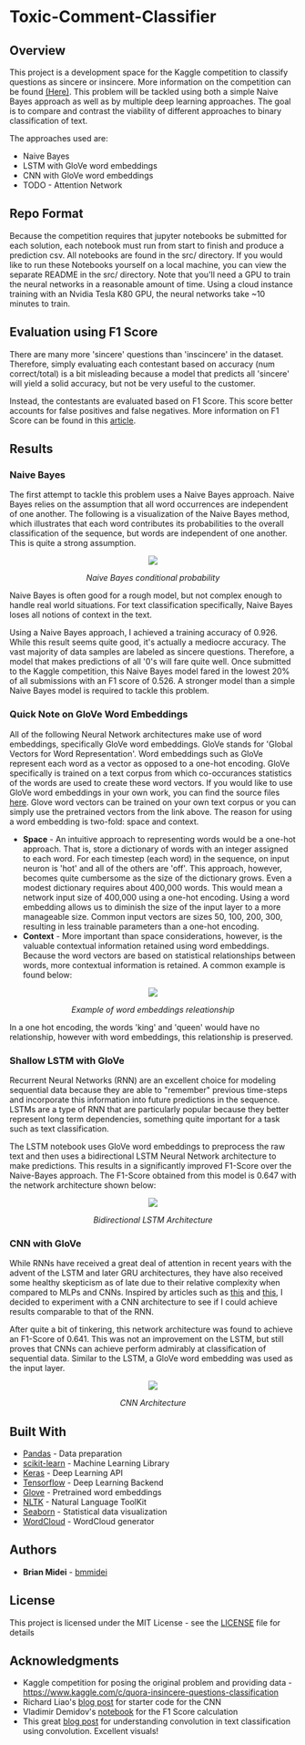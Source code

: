 # Toxic-Comment-Classifier

## Overview
This project is a development space for the Kaggle competition to classify questions as sincere or insincere. More
information on the competition can be found [(Here)](https://www.kaggle.com/c/quora-insincere-questions-classification).
This problem will be tackled using both a simple Naive Bayes approach as well as by multiple deep learning approaches.
The goal is to compare and contrast the viability of different approaches to binary classification of text.

The approaches used are:
* Naive Bayes
* LSTM with GloVe word embeddings
* CNN with GloVe word embeddings
* TODO - Attention Network

## Repo Format
Because the competition requires that jupyter notebooks be submitted for each solution, each notebook must run from start
to finish and produce a prediction csv. All notebooks are found in the src/ directory. If you would like to run these
Notebooks yourself on a local machine, you can view the separate README in the src/ directory. Note that you'll need
a GPU to train the neural networks in a reasonable amount of time. Using a cloud instance training with an Nvidia
Tesla K80 GPU, the neural networks take ~10 minutes to train.

## Evaluation using F1 Score
There are many more 'sincere' questions than 'inscincere' in the dataset. Therefore, simply evaluating each contestant
based on accuracy (num correct/total) is a bit misleading because a model that predicts all 'sincere' will yield a 
solid accuracy, but not be very useful to the customer.

Instead, the contestants are evaluated based on F1 Score. This score better accounts for false positives and false negatives.
More information on F1 Score can be found in this [article](https://machinelearningmastery.com/classification-accuracy-is-not-enough-more-performance-measures-you-can-use/).

## Results

### Naive Bayes
The first attempt to tackle this problem uses a Naive Bayes approach. Naive Bayes relies on the assumption that all
word occurrences are independent of one another. The following is a visualization of the Naive Bayes method, which
illustrates that each word contributes its probabilities to the overall classification of the sequence, but words
are independent of one another. This is quite a strong assumption.
<p align="center">
	<img src ='./ims/NB.png'/>
</p>
<center><i>Naive Bayes conditional probability</i></center>

Naive Bayes is often good for a rough model, but not complex enough to handle real world situations. For text 
classification specifically, Naive Bayes loses all notions of context in the text.

Using a Naive Bayes approach, I achieved a training accuracy of 0.926. While this result seems quite good, it's actually
a mediocre accuracy. The vast majority of data samples are labeled as sincere questions. Therefore, a model that
makes predictions of all '0's will fare quite well. Once submitted to the Kaggle competition, this Naive Bayes
model fared in the lowest 20% of all submissions with an F1 score of 0.526. A stronger model than a simple Naive Bayes
 model is required to tackle this problem.

### Quick Note on GloVe Word Embeddings
All of the following Neural Network architectures make use of word embeddings, specifically GloVe word embeddings. GloVe
stands for 'Global Vectors for Word Representation'. Word embeddings such as GloVe represent each word as a vector
 as opposed to a one-hot encoding. GloVe specifically is trained on a text corpus from which co-occurances statistics
 of the words are used to create these word vectors. If you would like to use GloVe word embeddings in your own work, you
can find the source files [here](https://nlp.stanford.edu/projects/glove/). Glove word vectors can be trained on your own
text corpus or you can simply use the pretrained vectors from the link above. 
The reason for using a word embedding is two-fold: space and context.
* **Space** - An intuitive approach to representing words would be a one-hot approach. That is, store a dictionary of words
with an integer assigned to each word. For each timestep (each word) in the sequence, on input neuron is 'hot' and all of
the others are 'off'. This approach, however, becomes quite cumbersome as the size of the dictionary grows. Even a modest
dictionary requires about 400,000 words. This would mean a network input size of 400,000 using a one-hot encoding. Using
 a word embedding allows us to diminish the size of the input layer to a more manageable size. Common input vectors are 
sizes 50, 100, 200, 300, resulting in less trainable parameters than a one-hot encoding. 
* **Context** - More important than space considerations, however, is the valuable contextual information retained using
word embeddings. Because the word vectors are based on statistical relationships between words, more contextual 
information is retained. A common example is found below:
<p align="center">
	<img src ='./ims/king_queen.png'/>
</p>
<center><i>Example of word embeddings releationship</i></center>

In a one hot encoding, the words 'king' and 'queen' would have no relationship, however with word embeddings, this
relationship is preserved.

### Shallow LSTM with GloVe
Recurrent Neural Networks (RNN) are an excellent choice for modeling sequential data because they are able to "remember"
previous time-steps and incorporate this information into future predictions in the sequence. LSTMs are a type of RNN
that are particularly popular because they better represent long term dependencies, something quite important for a task
such as text classification.

The LSTM notebook uses GloVe word embeddings to preprocess the raw text and then uses a bidirectional LSTM Neural
Network architecture to make predictions. This results in a significantly improved F1-Score over the Naive-Bayes approach.
The F1-Score obtained from this model is 0.647 with the network architecture shown below:
<p align="center">
	<img src ='./ims/LSTM.png'/>
</p>
<center><i>Bidirectional LSTM Architecture</i></center>

### CNN with GloVe
While RNNs have received a great deal of attention in recent years with the advent of the LSTM and later GRU
architectures, they have also received some healthy skepticism as of late due to their relative complexity when
compared to MLPs and CNNs. Inspired by articles such as [this](https://arxiv.org/abs/1803.01271) and 
[this](https://towardsdatascience.com/the-fall-of-rnn-lstm-2d1594c74ce0),
I decided to experiment with a CNN architecture to see if I could achieve results comparable to that of the RNN. 

After quite a bit of tinkering, this network architecture was found to achieve an F1-Score of 0.641. This was not an
improvement on the LSTM, but still proves that CNNs can achieve perform admirably at classification of sequential data.
Similar to the LSTM, a GloVe word embedding was used as the input layer.
<p align="center">
	<img src ='./ims/ConvNet1D.png'/>
</p>
<center><i>CNN Architecture</i></center>

## Built With
* [Pandas](https://pandas.pydata.org/) - Data preparation
* [scikit-learn](https://scikit-learn.org/) - Machine Learning Library
* [Keras](https://keras.io/) - Deep Learning API
* [Tensorflow](https://www.tensorflow.org/) - Deep Learning Backend
* [Glove](https://nlp.stanford.edu/projects/glove/) - Pretrained word embeddings
* [NLTK](https://www.nltk.org/) - Natural Language ToolKit
* [Seaborn](https://seaborn.pydata.org/) - Statistical data visualization
* [WordCloud](https://amueller.github.io/word_cloud/) - WordCloud generator

## Authors
* **Brian Midei** - [bmmidei](https://github.com/bmmidei)

## License
This project is licensed under the MIT License - see the [LICENSE](LICENSE) file for details

## Acknowledgments
* Kaggle competition for posing the original problem and providing data - https://www.kaggle.com/c/quora-insincere-questions-classification
* Richard Liao's [blog post](https://richliao.github.io/supervised/classification/2016/11/26/textclassifier-convolutional/) for starter code for the CNN
* Vladimir Demidov's [notebook](https://www.kaggle.com/yekenot/2dcnn-textclassifier) for the F1 Score calculation
* This great [blog post](http://debajyotidatta.github.io/nlp/deep/learning/word-embeddings/2016/11/27/Understanding-Convolutions-In-Text/) for 
understanding convolution in text classification using convolution. Excellent visuals!
